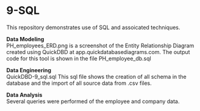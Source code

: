 # 9-SQL

This repository demonstrates use of SQL and assoicated techniques.

**Data Modeling**<br>
PH_employees_ERD.png is a screenshot of the Entity Relationship Diagram created using QuickDBD at app.quickdatabasediagrams.com.
The output code for this tool is shown in the file PH_employee_db.sql

**Data Engineering**<br>
QuickDBD-9_sql.sql This sql file shows the creation of all schema in the database and the import of all source data from .csv files.

**Data Analysis**<br>
Several queries were performed of the employee and company data.
 
